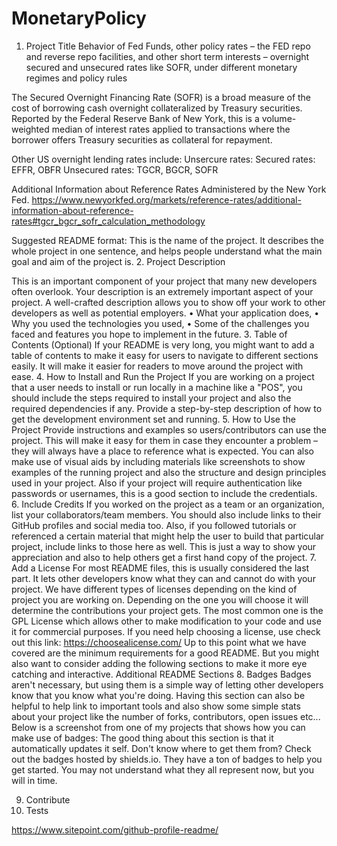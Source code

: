 # MonetaryPolicy
1.	Project Title
Behavior of Fed Funds, other policy rates – the FED repo and reverse repo facilities, and other short term interests – overnight secured and unsecured rates like SOFR, under different monetary regimes and policy rules

The Secured Overnight Financing Rate (SOFR) is a broad measure of the cost of borrowing cash overnight collateralized by Treasury securities. Reported by the Federal Reserve Bank of New York, this is a volume-weighted median of interest rates applied to transactions where the borrower offers Treasury securities as collateral for repayment.

Other US  overnight lending rates include:
Unsercure rates:
Secured rates: EFFR, OBFR
Unsecured rates: TGCR, BGCR, SOFR
 
Additional Information about Reference Rates Administered by the New York Fed.
https://www.newyorkfed.org/markets/reference-rates/additional-information-about-reference-rates#tgcr_bgcr_sofr_calculation_methodology

Suggested README format:
This is the name of the project. It describes the whole project in one sentence, and helps people understand what the main goal and aim of the project is.
2.	Project Description

This is an important component of your project that many new developers often overlook.
Your description is an extremely important aspect of your project. A well-crafted description allows you to show off your work to other developers as well as potential employers.
•	What your application does,
•	Why you used the technologies you used,
•	Some of the challenges you faced and features you hope to implement in the future.
3. Table of Contents (Optional)
If your README is very long, you might want to add a table of contents to make it easy for users to navigate to different sections easily. It will make it easier for readers to move around the project with ease.
4. How to Install and Run the Project
If you are working on a project that a user needs to install or run locally in a machine like a "POS", you should include the steps required to install your project and also the required dependencies if any.
Provide a step-by-step description of how to get the development environment set and running.
5. How to Use the Project
Provide instructions and examples so users/contributors can use the project. This will make it easy for them in case they encounter a problem – they will always have a place to reference what is expected.
You can also make use of visual aids by including materials like screenshots to show examples of the running project and also the structure and design principles used in your project.
Also if your project will require authentication like passwords or usernames, this is a good section to include the credentials.
6. Include Credits
If you worked on the project as a team or an organization, list your collaborators/team members. You should also include links to their GitHub profiles and social media too.
Also, if you followed tutorials or referenced a certain material that might help the user to build that particular project, include links to those here as well.
This is just a way to show your appreciation and also to help others get a first hand copy of the project.
7. Add a License
For most README files, this is usually considered the last part. It lets other developers know what they can and cannot do with your project.
We have different types of licenses depending on the kind of project you are working on. Depending on the one you will choose it will determine the contributions your project gets.
The most common one is the GPL License which allows other to make modification to your code and use it for commercial purposes. If you need help choosing a license, use check out this link: https://choosealicense.com/
Up to this point what we have covered are the minimum requirements for a good README. But you might also want to consider adding the following sections to make it more eye catching and interactive.
Additional README Sections
8. Badges
Badges aren't necessary, but using them is a simple way of letting other developers know that you know what you're doing.
Having this section can also be helpful to help link to important tools and also show some simple stats about your project like the number of forks, contributors, open issues etc...
Below is a screenshot from one of my projects that shows how you can make use of badges:
The good thing about this section is that it automatically updates it self.
Don't know where to get them from? Check out the badges hosted by shields.io. They have a ton of badges to help you get started. You may not understand what they all represent now, but you will in time.

9. Contribute
10. Tests

https://www.sitepoint.com/github-profile-readme/
